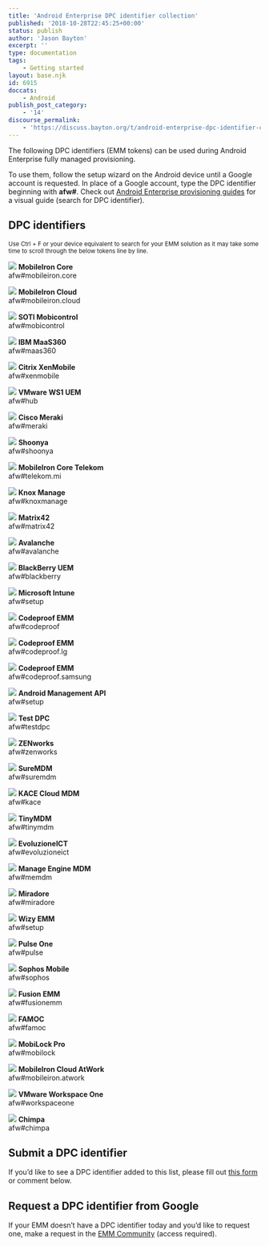 ```yaml
---
title: 'Android Enterprise DPC identifier collection'
published: '2018-10-28T22:45:25+00:00'
status: publish
author: 'Jason Bayton'
excerpt: ''
type: documentation
tags: 
    - Getting started
layout: base.njk
id: 6915
doccats:
    - Android
publish_post_category:
    - '14'
discourse_permalink:
    - 'https://discuss.bayton.org/t/android-enterprise-dpc-identifier-collection/231'
---
```

The following DPC identifiers (EMM tokens) can be used during Android Enterprise fully managed provisioning.

To use them, follow the setup wizard on the Android device until a Google account is requested. In place of a Google account, type the DPC identifier beginning with **afw#**. Check out [Android Enterprise provisioning guides](/android/android-enterprise-provisioning-guides/) for a visual guide (search for DPC identifier).

DPC identifiers
---------------

<small>Use Ctrl + F or your device equivalent to search for your EMM solution as it may take some time to scroll through the below tokens line by line.</small>

![](https://r2_worker.bayton.workers.dev/uploads/2018/10/mobileiron_71819.png) **MobileIron Core**  
afw#mobileiron.core

![](https://r2_worker.bayton.workers.dev/uploads/2018/10/mobileiron_71819.png) **MobileIron Cloud**  
afw#mobileiron.cloud

![](https://r2_worker.bayton.workers.dev/uploads/2018/10/mobico-1.jpg) **SOTI Mobicontrol**   
afw#mobicontrol

![](https://r2_worker.bayton.workers.dev/uploads/2018/10/maas.jpg) **IBM MaaS360**  
afw#maas360

![](https://r2_worker.bayton.workers.dev/uploads/2018/10/xenmob.jpg) **Citrix XenMobile**  
afw#xenmobile

![](https://r2_worker.bayton.workers.dev/uploads/2018/10/ws1uemicon.jpg) **VMware WS1 UEM**  
afw#hub

![](https://r2_worker.bayton.workers.dev/uploads/2018/10/meraki.jpg) **Cisco Meraki**  
afw#meraki

![](https://r2_worker.bayton.workers.dev/uploads/2018/10/shoonyaglow.png) **Shoonya**  
afw#shoonya

![](https://r2_worker.bayton.workers.dev/uploads/2018/10/mobileiron_71819.png) **MobileIron Core Telekom**  
afw#telekom.mi

![](https://r2_worker.bayton.workers.dev/uploads/2019/07/knox.png) **Knox Manage**  
afw#knoxmanage

![](https://r2_worker.bayton.workers.dev/uploads/2020/02/Silverback-Companion-Application-Icon.png) **Matrix42**  
afw#matrix42

![](https://r2_worker.bayton.workers.dev/uploads/2018/10/avalanche.png) **Avalanche**  
afw#avalanche

![](https://r2_worker.bayton.workers.dev/uploads/2018/10/bbuem.jpg) **BlackBerry UEM**  
afw#blackberry

![](https://r2_worker.bayton.workers.dev/uploads/2018/10/intune.jpg) **Microsoft Intune**  
afw#setup

![](https://r2_worker.bayton.workers.dev/uploads/2018/10/codeproof.png) **Codeproof EMM**  
afw#codeproof

![](https://r2_worker.bayton.workers.dev/uploads/2018/10/codeproof.png) **Codeproof EMM**  
afw#codeproof.lg

![](https://r2_worker.bayton.workers.dev/uploads/2018/10/codeproof.png) **Codeproof EMM**  
afw#codeproof.samsung

![](https://r2_worker.bayton.workers.dev/uploads/2018/10/goog.png) **Android Management API**  
afw#setup

![](https://r2_worker.bayton.workers.dev/uploads/2018/10/goog.png) **Test DPC**  
afw#testdpc

![](https://r2_worker.bayton.workers.dev/uploads/2018/10/zen.png) **ZENworks**  
afw#zenworks

![](https://r2_worker.bayton.workers.dev/uploads/2018/10/suremdm.png) **SureMDM**  
afw#suremdm

![](https://r2_worker.bayton.workers.dev/uploads/2019/05/kace-orange.png) **KACE Cloud MDM**  
afw#kace

![](https://r2_worker.bayton.workers.dev/uploads/2019/12/icon-android-tinymdm-white64x64.png) **TinyMDM**  
afw#tinymdm

![](https://r2_worker.bayton.workers.dev/uploads/2018/10/evoluzione-e1599084314695.png) **EvoluzioneICT**  
afw#evoluzioneict

![](https://r2_worker.bayton.workers.dev/uploads/2018/10/memdm.jpg) **Manage Engine MDM**  
afw#memdm

![](https://r2_worker.bayton.workers.dev/uploads/2018/10/miradore-2-e1540806823873.jpg) **Miradore**  
afw#miradore

![](https://r2_worker.bayton.workers.dev/uploads/2018/10/wizy.jpg) **Wizy EMM**  
afw#setup

![](https://r2_worker.bayton.workers.dev/uploads/2018/10/pulseemm.png) **Pulse One**  
afw#pulse

![](https://r2_worker.bayton.workers.dev/uploads/2018/10/sophos.png) **Sophos Mobile**  
afw#sophos

![](https://r2_worker.bayton.workers.dev/uploads/2018/10/fusionemm.png) **Fusion EMM**  
afw#fusionemm

![](https://r2_worker.bayton.workers.dev/uploads/2018/10/famoc.png) **FAMOC**  
afw#famoc

![](https://r2_worker.bayton.workers.dev/uploads/2018/10/mobilock.png) **MobiLock Pro**  
afw#mobilock

![](https://r2_worker.bayton.workers.dev/uploads/2018/10/mobileiron_71819.png) **MobileIron Cloud AtWork**  
afw#mobileiron.atwork

![](https://r2_worker.bayton.workers.dev/uploads/2018/10/ws1uemicon.jpg) **VMware Workspace One**  
afw#workspaceone

![](https://r2_worker.bayton.workers.dev/uploads/2020/02/Logo-Chimpa-quad.png) **Chimpa**  
afw#chimpa

Submit a DPC identifier
-----------------------

If you’d like to see a DPC identifier added to this list, please fill out [this form](https://goo.gl/forms/vfU80cxjWtssDOcy2) or comment below.

Request a DPC identifier from Google
------------------------------------

If your EMM doesn’t have a DPC identifier today and you’d like to request one, make a request in the [EMM Community](https://emm.androidenterprise.dev/s/) (access required).
